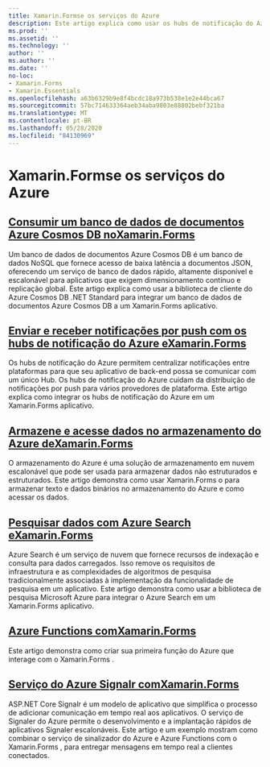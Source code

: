 ```yaml
---
title: Xamarin.Formse os serviços do Azure
description: Este artigo explica como usar os hubs de notificação do Azure para enviar notificações por push de plataforma cruzada para Xamarin.Forms aplicativos.
ms.prod: ''
ms.assetid: ''
ms.technology: ''
author: ''
ms.author: ''
ms.date: ''
no-loc:
- Xamarin.Forms
- Xamarin.Essentials
ms.openlocfilehash: a63b6329b9e8f4bcdc18a973b538e1e2e44bca67
ms.sourcegitcommit: 57bc714633364aeb34aba9803e88802bebf321ba
ms.translationtype: MT
ms.contentlocale: pt-BR
ms.lasthandoff: 05/28/2020
ms.locfileid: "84130969"
---
```

# <a name="xamarinforms-and-azure-services"></a>Xamarin.Formse os serviços do Azure

## <a name="consume-an-azure-cosmos-db-document-database-in-xamarinformsazure-cosmosdbmd"></a>[Consumir um banco de dados de documentos Azure Cosmos DB noXamarin.Forms](azure-cosmosdb.md)

Um banco de dados de documentos Azure Cosmos DB é um banco de dados NoSQL que fornece acesso de baixa latência a documentos JSON, oferecendo um serviço de banco de dados rápido, altamente disponível e escalonável para aplicativos que exigem dimensionamento contínuo e replicação global. Este artigo explica como usar a biblioteca de cliente do Azure Cosmos DB .NET Standard para integrar um banco de dados de documentos Azure Cosmos DB a um Xamarin.Forms aplicativo.

## <a name="send-and-receive-push-notifications-with-azure-notification-hubs-and-xamarinformsazure-notification-hubmd"></a>[Enviar e receber notificações por push com os hubs de notificação do Azure eXamarin.Forms](azure-notification-hub.md)

Os hubs de notificação do Azure permitem centralizar notificações entre plataformas para que seu aplicativo de back-end possa se comunicar com um único Hub. Os hubs de notificação do Azure cuidam da distribuição de notificações por push para vários provedores de plataforma. Este artigo explica como integrar os hubs de notificação do Azure em um Xamarin.Forms aplicativo.

## <a name="store-and-access-data-in-azure-storage-from-xamarinformsazure-storagemd"></a>[Armazene e acesse dados no armazenamento do Azure deXamarin.Forms](azure-storage.md)

O armazenamento do Azure é uma solução de armazenamento em nuvem escalonável que pode ser usada para armazenar dados não estruturados e estruturados. Este artigo demonstra como usar Xamarin.Forms o para armazenar texto e dados binários no armazenamento do Azure e como acessar os dados.

## <a name="search-data-with-azure-search-and-xamarinformsazure-searchmd"></a>[Pesquisar dados com Azure Search eXamarin.Forms](azure-search.md)

Azure Search é um serviço de nuvem que fornece recursos de indexação e consulta para dados carregados. Isso remove os requisitos de infraestrutura e as complexidades de algoritmos de pesquisa tradicionalmente associadas à implementação da funcionalidade de pesquisa em um aplicativo. Este artigo demonstra como usar a biblioteca de pesquisa Microsoft Azure para integrar o Azure Search em um Xamarin.Forms aplicativo.

## <a name="azure-functions-with-xamarinformsazure-functionsmd"></a>[Azure Functions comXamarin.Forms](azure-functions.md)

Este artigo demonstra como criar sua primeira função do Azure que interage com o Xamarin.Forms .

## <a name="azure-signalr-service-with-xamarinformsazure-signalrmd"></a>[Serviço do Azure Signalr comXamarin.Forms](azure-signalr.md)

ASP.NET Core Signalr é um modelo de aplicativo que simplifica o processo de adicionar comunicação em tempo real aos aplicativos. O serviço de Signaler do Azure permite o desenvolvimento e a implantação rápidos de aplicativos Signaler escalonáveis. Este artigo e um exemplo mostram como combinar o serviço de sinalizador do Azure e Azure Functions com o Xamarin.Forms , para entregar mensagens em tempo real a clientes conectados.
